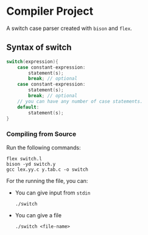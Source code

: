 # Compiler Project

A switch case parser created with `bison` and `flex`.

## Syntax of switch

```c++
switch(expression){
    case constant-expression:
        statement(s);
        break; // optional
    case constant-expression:
        statement(s);
        break; // optional
    // you can have any number of case statements.
    default:
        statement(s);
}
```

### Compiling from Source

Run the following commands:

```shell
flex switch.l
bison -yd switch.y
gcc lex.yy.c y.tab.c -o switch
```

For the running the file, you can:

- You can give input from `stdin`

  ```shell
  ./switch
  ```

- You can give a file

  ```shell
  ./switch <file-name>
  ```

